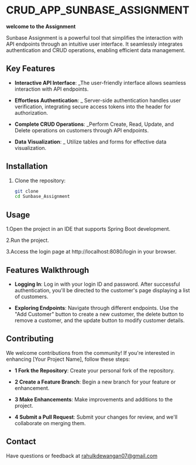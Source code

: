 # CRUD_APP_SUNBASE_ASSIGNMENT
**welcome to the Assignment** 

Sunbase Assignment is a powerful tool that simplifies the interaction with API endpoints through an intuitive user interface. It seamlessly integrates authentication and CRUD operations, enabling efficient data management.

## Key Features

- **Interactive API Interface**: _The user-friendly interface allows seamless interaction with API endpoints.

- **Effortless Authentication**: _ Server-side authentication handles user verification, integrating secure access tokens into the header for authorization.

- **Complete CRUD Operations**: _Perform Create, Read, Update, and Delete operations on customers through API endpoints.

- **Data Visualization**: _ Utilize tables and forms for effective data visualization.

## Installation

1. Clone the repository:
   ```bash
   git clone 
   cd Sunbase_Assignment

## Usage

1.Open the project in an IDE that supports Spring Boot development.

2.Run the project.

3.Access the login page at http://localhost:8080/login in your browser.

## Features Walkthrough

- **Logging In**: Log in with your login ID and password. After successful authentication, you'll be directed to the customer's page displaying a list of customers.

- **Exploring Endpoints**: Navigate through different endpoints. Use the "Add Customer" button to create a new customer, the delete button to remove a customer, and the update button to modify customer details.

## Contributing

We welcome contributions from the community! If you're interested in enhancing [Your Project Name], follow these steps:

- **1 Fork the Repository**: Create your personal fork of the repository.

- **2 Create a Feature Branch**: Begin a new branch for your feature or enhancement.

- **3 Make Enhancements**: Make improvements and additions to the project.

- **4 Submit a Pull Request**: Submit your changes for review, and we'll collaborate on merging them.

## Contact

Have questions or feedback at rahulkdewangan07@gmail.com

